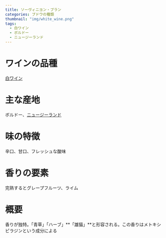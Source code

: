 ```yaml
---
title: ソーヴィニヨン・ブラン
categories: ブドウの種類
thumbnail: "img/white_wine.png"
tags:
  - 白ワイン
  - ボルドー
  - ニュージーランド
---
```


# ワインの品種

 [白ワイン](/posts/kinds_of_wines/write)

# 主な産地

ボルドー、[ニュージーランド](/posts/producing_area/newzealand)

# 味の特徴

辛口、甘口、フレッシュな酸味

# 香りの要素

完熟するとグレープフルーツ、ライム

# 概要

香りが独特。「青草」「ハーブ」**「雄猫」**と形容される。この香りはメトキシピラジンという成分による
